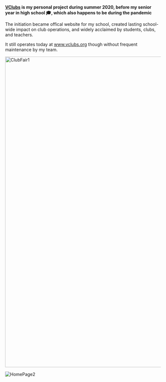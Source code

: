 **[VClubs](https://www.vclubs.org/) is my personal project during summer 2020, before my senior year in high school 🎓, which also happens to be during the pandemic**

The initiation became offical website for my school, created lasting school-wide impact on club operations, and widely acclaimed by students, clubs, and teachers.

It still operates today at www.vclubs.org though without frequent maintenance by my team.

<img width="1002" alt="ClubFair1" src="https://github.com/zhang-yubo/VClubs-Protfolio/assets/52626825/07c15f59-32d8-49fa-9594-bdeefd37d022">

![HomePage2](https://github.com/zhang-yubo/VClubs-Protfolio/assets/52626825/1e3ace84-595a-4d3a-927d-939a5a07d320)
